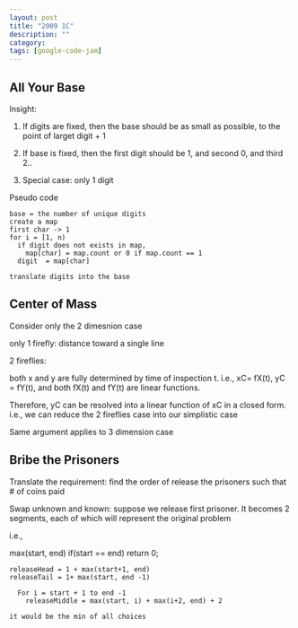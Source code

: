 ```yaml
---
layout: post
title: "2009 1C"
description: ""
category: 
tags: [google-code-jam]
---
```


All Your Base
------
Insight:

  1. If digits are fixed, then the base should be as small as possible, to the point of larget digit + 1

  2. If base is fixed, then the first digit should be 1, and second 0, and third 2..

  3. Special case: only 1 digit

Pseudo code

    base = the number of unique digits
    create a map
    first char -> 1
    for i = [1, n)
      if digit does not exists in map, 
        map[char] = map.count or 0 if map.count == 1
      digit  = map[char]

    translate digits into the base



Center of Mass
---------
Consider only the 2 dimesnion case

only 1 firefly: distance toward a single line

2 fireflies: 

  both x and y are fully determined by time of inspection t. i.e., 
  xC= fX(t), yC = fY(t), and both fX(t) and fY(t) are linear functions. 

Therefore, yC can be resolved into a linear function of xC
in a closed form. i.e., we can reduce the 2 fireflies case into our simplistic case

Same argument applies to 3 dimension case


Bribe the Prisoners
------
Translate the requirement: find the order of release the prisoners such that # of coins paid

Swap unknown and known: suppose we release first prisoner. It becomes 2 segments, each of which will represent the original problem

i.e., 

  max(start, end)
    if(start == end)
      return 0;

    releaseHead = 1 + max(start+1, end)
    releaseTail = 1+ max(start, end -1)

      For i = start + 1 to end -1
        releaseMiddle = max(start, i) + max(i+2, end) + 2  

    it would be the min of all choices
